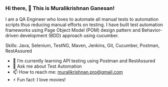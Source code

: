 ### Hi there, 👋  This is Muralikrishnan Ganesan!

I am a QA Engineer who loves to automate all manual tests to automation scripts thus reducing manual efforts on testing. I have built test automation frameworks using Page Object Model (POM) design pattern and Behavior-driven development (BDD) approach using cucumber.

Skills: Java, Selenium, TestNG, Maven, Jenkins, Git, Cucumber, Postman, RestAssured

- 🌱 I’m currently learning API testing using Postman and RestAssured
- 💬 Ask me about Test Automation
- 📫 How to reach me: muralikrishnan.pro@gmail.com
- ⚡ Fun fact: I love movies!

